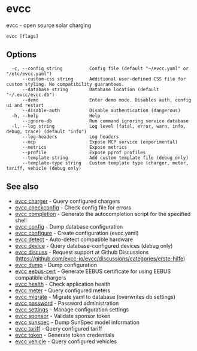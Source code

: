 # evcc

evcc - open source solar charging

```
evcc [flags]
```

## Options

```
  -c, --config string          Config file (default "~/evcc.yaml" or "/etc/evcc.yaml")
      --custom-css string      Additional user-defined CSS file for custom styling. No compatibility guarantees.
      --database string        Database location (default "~/.evcc/evcc.db")
      --demo                   Enter demo mode. Disables auth, config ui and restart
      --disable-auth           Disable authentication (dangerous)
  -h, --help                   Help
      --ignore-db              Run command ignoring service database
  -l, --log string             Log level (fatal, error, warn, info, debug, trace) (default "info")
      --log-headers            Log headers
      --mcp                    Expose MCP service (experimental)
      --metrics                Expose metrics
      --profile                Expose pprof profiles
      --template string        Add custom template file (debug only)
      --template-type string   Custom template type (charger, meter, tariff, vehicle (debug only)
```

## See also

* [evcc charger](evcc_charger.md)	 - Query configured chargers
* [evcc checkconfig](evcc_checkconfig.md)	 - Check config file for errors
* [evcc completion](evcc_completion.md)	 - Generate the autocompletion script for the specified shell
* [evcc config](evcc_config.md)	 - Dump database configuration
* [evcc configure](evcc_configure.md)	 - Create configuration (evcc.yaml)
* [evcc detect](evcc_detect.md)	 - Auto-detect compatible hardware
* [evcc device](evcc_device.md)	 - Query database-configured devices (debug only)
* [evcc discuss](evcc_discuss.md)	 - Request support at Github Discussions (https://github.com/evcc-io/evcc/discussions/categories/erste-hilfe)
* [evcc dump](evcc_dump.md)	 - Dump configuration
* [evcc eebus-cert](evcc_eebus-cert.md)	 - Generate EEBUS certificate for using EEBUS compatible chargers
* [evcc health](evcc_health.md)	 - Check application health
* [evcc meter](evcc_meter.md)	 - Query configured meters
* [evcc migrate](evcc_migrate.md)	 - Migrate yaml to database (overwrites db settings)
* [evcc password](evcc_password.md)	 - Password administration
* [evcc settings](evcc_settings.md)	 - Manage configuration settings
* [evcc sponsor](evcc_sponsor.md)	 - Validate sponsor token
* [evcc sunspec](evcc_sunspec.md)	 - Dump SunSpec model information
* [evcc tariff](evcc_tariff.md)	 - Query configured tariff
* [evcc token](evcc_token.md)	 - Generate token credentials
* [evcc vehicle](evcc_vehicle.md)	 - Query configured vehicles


